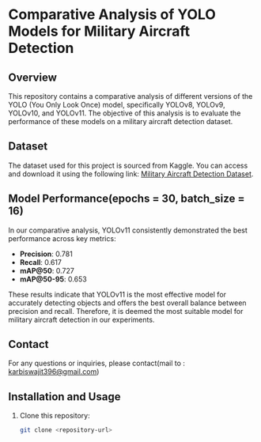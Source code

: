 # Comparative Analysis of YOLO Models for Military Aircraft Detection

## Overview
This repository contains a comparative analysis of different versions of the YOLO (You Only Look Once) model, specifically YOLOv8, YOLOv9, YOLOv10, and YOLOv11. The objective of this analysis is to evaluate the performance of these models on a military aircraft detection dataset.

## Dataset
The dataset used for this project is sourced from Kaggle. You can access and download it using the following link: [Military Aircraft Detection Dataset](https://www.kaggle.com/datasets/a2015003713/militaryaircraftdetectiondataset).

## Model Performance(epochs = 30, batch_size = 16)
In our comparative analysis, YOLOv11 consistently demonstrated the best performance across key metrics:

- **Precision**: 0.781
- **Recall**: 0.617
- **mAP@50**: 0.727
- **mAP@50-95**: 0.653

These results indicate that YOLOv11 is the most effective model for accurately detecting objects and offers the best overall balance between precision and recall. Therefore, it is deemed the most suitable model for military aircraft detection in our experiments.

## Contact

For any questions or inquiries, please contact(mail to : karbiswajit396@gmail.com)

## Installation and Usage
1. Clone this repository:
   ```bash
   git clone <repository-url>
